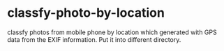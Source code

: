 # classfy-photo-by-location
classfy photos from mobile phone by location which generated with GPS data from the EXIF information.  Put it into different directory.
